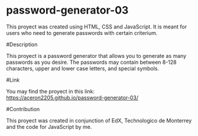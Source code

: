 # password-generator-03

This proyect was created using HTML, CSS and JavaScript. It is meant for users who need to generate passwords with certain criterium.

#Description

This proyect is a password generator that allows you to generate as many passwords as you desire. The passwords may contain between 8-128 characters, upper and lower case letters, and special symbols.

#Link

You may find the proyect in this link: https://aceron2205.github.io/password-generator-03/

#Contribution

This proyect was created in conjunction of EdX, Technologico de Monterrey and the code for JavaScript by me.
